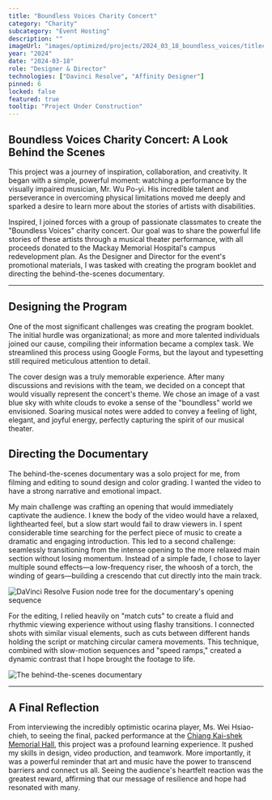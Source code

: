 ```yaml
---
title: "Boundless Voices Charity Concert"
category: "Charity"
subcategory: "Event Hosting"
description: ""
imageUrl: "images/optimized/projects/2024_03_18_boundless_voices/titlecard.webp"
year: "2024"
date: "2024-03-18"
role: "Designer & Director"
technologies: ["Davinci Resolve", "Affinity Designer"]
pinned: 6
locked: false
featured: true
tooltip: "Project Under Construction"
---
```


## Boundless Voices Charity Concert: A Look Behind the Scenes

This project was a journey of inspiration, collaboration, and creativity. It began with a simple, powerful moment: watching a performance by the visually impaired musician, Mr. Wu Po-yi. His incredible talent and perseverance in overcoming physical limitations moved me deeply and sparked a desire to learn more about the stories of artists with disabilities.

Inspired, I joined forces with a group of passionate classmates to create the "Boundless Voices" charity concert. Our goal was to share the powerful life stories of these artists through a musical theater performance, with all proceeds donated to the Mackay Memorial Hospital's campus redevelopment plan. As the Designer and Director for the event's promotional materials, I was tasked with creating the program booklet and directing the behind-the-scenes documentary.

---

## Designing the Program

One of the most significant challenges was creating the program booklet. The initial hurdle was organizational; as more and more talented individuals joined our cause, compiling their information became a complex task. We streamlined this process using Google Forms, but the layout and typesetting still required meticulous attention to detail.

The cover design was a truly memorable experience. After many discussions and revisions with the team, we decided on a concept that would visually represent the concert's theme. We chose an image of a vast blue sky with white clouds to evoke a sense of the "boundless" world we envisioned. Soaring musical notes were added to convey a feeling of light, elegant, and joyful energy, perfectly capturing the spirit of our musical theater.

## Directing the Documentary

The behind-the-scenes documentary was a solo project for me, from filming and editing to sound design and color grading. I wanted the video to have a strong narrative and emotional impact.

My main challenge was crafting an opening that would immediately captivate the audience. I knew the body of the video would have a relaxed, lighthearted feel, but a slow start would fail to draw viewers in. I spent considerable time searching for the perfect piece of music to create a dramatic and engaging introduction. This led to a second challenge: seamlessly transitioning from the intense opening to the more relaxed main section without losing momentum. Instead of a simple fade, I chose to layer multiple sound effects—a low-frequency riser, the whoosh of a torch, the winding of gears—building a crescendo that cut directly into the main track.

![DaVinci Resolve Fusion node tree for the documentary's opening sequence](images/optimized/projects/2024_03_18_boundless_voices/title_node_tree.webp)

For the editing, I relied heavily on "match cuts" to create a fluid and rhythmic viewing experience without using flashy transitions. I connected shots with similar visual elements, such as cuts between different hands holding the script or matching circular camera movements. This technique, combined with slow-motion sequences and "speed ramps," created a dynamic contrast that I hope brought the footage to life.

![The behind-the-scenes documentary](https://drive.google.com/file/d/1WJE8-eUVbU3P4jOYx5gUK2n534Swdv-i/view?usp=sharing)

---

## A Final Reflection

From interviewing the incredibly optimistic ocarina player, Ms. Wei Hsiao-chieh, to seeing the final, packed performance at the [Chiang Kai-shek Memorial Hall](https://www.opentix.life/event/1783033841754939392), this project was a profound learning experience. It pushed my skills in design, video production, and teamwork. More importantly, it was a powerful reminder that art and music have the power to transcend barriers and connect us all. Seeing the audience's heartfelt reaction was the greatest reward, affirming that our message of resilience and hope had resonated with many.

